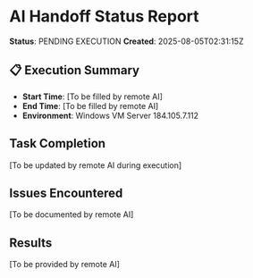 # AI Handoff Status Report

**Status**: PENDING EXECUTION
**Created**: 2025-08-05T02:31:15Z

## 📋 Execution Summary
- **Start Time**: [To be filled by remote AI]
- **End Time**: [To be filled by remote AI]
- **Environment**: Windows VM Server 184.105.7.112

## Task Completion
[To be updated by remote AI during execution]

## Issues Encountered
[To be documented by remote AI]

## Results
[To be provided by remote AI]
